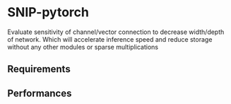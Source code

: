 # SNIP-pytorch
Evaluate sensitivity of channel/vector connection to decrease width/depth of network. Which will accelerate inference speed and reduce storage without any other modules or sparse multiplications


## Requirements



## Performances
